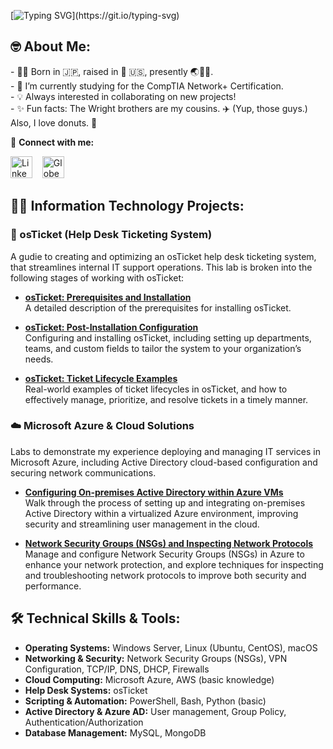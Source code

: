 [![Typing SVG](https://readme-typing-svg.herokuapp.com?font=Avenir&weight=800&size=30&duration=3000&pause=1000&color=F7DB4C&vCenter=true&width=1000&height=35&lines=Hi+there!+%F0%9F%91%8B+I'm+Dinar+Davis%2C+an+IT+Support+professional.)](https://git.io/typing-svg)
  
## 🤓 About Me:
<p>- 👶🏽 Born in 🇯🇵, raised in 🌉 🇺🇸, presently 🌏📍👀.<br>- 🌱 I’m currently studying for the CompTIA Network+ Certification.<br>- 💡 Always interested in collaborating on new projects!<br>- ✨ Fun facts: The Wright brothers are my cousins. ✈️ (Yup, those guys.) Also, I love donuts. 🍩<br></p>

🔗 **Connect with me:**

<a href="https://www.linkedin.com/in/dinardavis/"><img src="https://upload.wikimedia.org/wikipedia/commons/thumb/c/ca/LinkedIn_logo_initials.png/768px-LinkedIn_logo_initials.png" width="35" height="35" alt="LinkedIn" title="LinkedIn"/></a> &nbsp;&nbsp; <a href="https://dinardavis.com/"><img src="https://upload.wikimedia.org/wikipedia/commons/0/0b/Blue_globe_icon.svg" width="35" height="35" alt="Globe" title="Globe"/></a>

## 🧑‍💻 Information Technology Projects:

### **🔧 osTicket (Help Desk Ticketing System)**  
A gudie to creating and optimizing an osTicket help desk ticketing system, that streamlines internal IT support operations. This lab is broken into the following stages of working with osTicket:

- **[osTicket: Prerequisites and Installation](https://github.com/dinar-davis/osTicket-Lab/blob/main/README.md#prerequisites)**  
  A detailed description of the prerequisites for installing osTicket.

- **[osTicket: Post-Installation Configuration](https://github.com/dinar-davis/osTicket-Lab/blob/main/README.md#5-install-osticket)**  
  Configuring and installing osTicket, including setting up departments, teams, and custom fields to tailor the system to your organization’s needs.

- **[osTicket: Ticket Lifecycle Examples](https://github.com/dinar-davis/osTicket-Lab/blob/main/README.md#ticketing-configuration-guide)**  
  Real-world examples of ticket lifecycles in osTicket, and how to effectively manage, prioritize, and resolve tickets in a timely manner.

### **☁️ Microsoft Azure & Cloud Solutions**  
Labs to demonstrate my experience deploying and managing IT services in Microsoft Azure, including Active Directory cloud-based configuration and securing network communications.

- **[Configuring On-premises Active Directory within Azure VMs](https://github.com/dinar-davis/azure-active-directory-Lab)**  
  Walk through the process of setting up and integrating on-premises Active Directory within a virtualized Azure environment, improving security and streamlining user management in the cloud.

- **[Network Security Groups (NSGs) and Inspecting Network Protocols](https://github.com/dinar-davis/azure-permissions-Lab)**  
  Manage and configure Network Security Groups (NSGs) in Azure to enhance your network protection, and explore techniques for inspecting and troubleshooting network protocols to improve both security and performance.


## 🛠️ Technical Skills & Tools:

- **Operating Systems:** Windows Server, Linux (Ubuntu, CentOS), macOS
- **Networking & Security:** Network Security Groups (NSGs), VPN Configuration, TCP/IP, DNS, DHCP, Firewalls
- **Cloud Computing:** Microsoft Azure, AWS (basic knowledge)
- **Help Desk Systems:** osTicket
- **Scripting & Automation:** PowerShell, Bash, Python (basic)
- **Active Directory & Azure AD:** User management, Group Policy, Authentication/Authorization
- **Database Management:** MySQL, MongoDB
